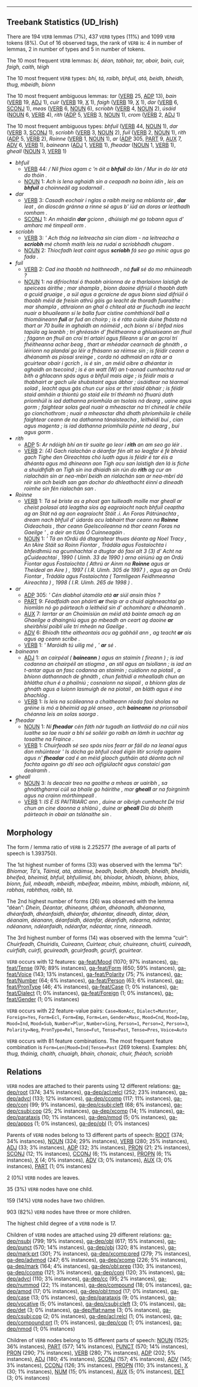 

--------------------------------------------------------------------------------

## Treebank Statistics (UD_Irish)

There are 194 `VERB` lemmas (7%), 437 `VERB` types (11%) and 1099 `VERB` tokens (8%).
Out of 16 observed tags, the rank of `VERB` is: 4 in number of lemmas, 2 in number of types and 5 in number of tokens.

The 10 most frequent `VERB` lemmas: <em>bí, déan, tabhair, tar, abair, bain, cuir, faigh, caith, téigh</em>

The 10 most frequent `VERB` types:  <em>bhí, tá, raibh, bhfuil, atá, beidh, bheidh, thug, mbeidh, bíonn</em>

The 10 most frequent ambiguous lemmas: <em>tar</em> ([VERB]() 25, [ADP]() 13), <em>bain</em> ([VERB]() 19, [ADJ]() 1), <em>cuir</em> ([VERB]() 19, [X]() 1), <em>faigh</em> ([VERB]() 19, [X]() 1), <em>dar</em> ([VERB]() 6, [SCONJ]() 1), <em>meas</em> ([VERB]() 6, [NOUN]() 6), <em>scríobh</em> ([VERB]() 4, [NOUN]() 2), <em>úsáid</em> ([NOUN]() 6, [VERB]() 4), <em>rith</em> ([ADP]() 5, [VERB]() 3, [NOUN]() 1), <em>crom</em> ([VERB]() 2, [ADJ]() 1)

The 10 most frequent ambiguous types:  <em>bhfuil</em> ([VERB]() 44, [NOUN]() 1), <em>dar</em> ([VERB]() 3, [SCONJ]() 1), <em>scríobh</em> ([VERB]() 3, [NOUN]() 2), <em>fuil</em> ([VERB]() 2, [NOUN]() 1), <em>rith</em> ([ADP]() 5, [VERB]() 2), <em>Roinne</em> ([VERB]() 1, [NOUN]() 1), <em>ar</em> ([ADP]() 305, [PART]() 9, [AUX]() 7, [ADV]() 6, [VERB]() 1), <em>baineann</em> ([ADJ]() 1, [VERB]() 1), <em>fheadar</em> ([NOUN]() 1, [VERB]() 1), <em>gheall</em> ([NOUN]() 3, [VERB]() 1)


* <em>bhfuil</em>
  * [VERB]() 44: <em>/ Níl fhios agam c 'n áit a <b>bhfuil</b> do lán / Mur in do lár atá do thóin .</em>
  * [NOUN]() 1: <em>Ach is lena aghaidh sin a ceapadh na boinn ídín , leis an <b>bhfuil</b> a choinneáil ag sodarnaíl .</em>
* <em>dar</em>
  * [VERB]() 3: <em>Casadh eochair i nglas a raibh meirg na mblianta air , <b>dar</b> leat , ón díoscán gránna a rinne sé agus b' iúd an doras ar leathadh romham .</em>
  * [SCONJ]() 1: <em>An mhaidin <b>dar</b> gcionn , dhúisigh mé go tobann agus d' amharc mé timpeall orm .</em>
* <em>scríobh</em>
  * [VERB]() 3: <em>' Ach thóg na leitreacha sin cian díom - na leitreacha a <b>scríobh</b> mé chomh maith leis na rudaí a scríobhadh chugam .</em>
  * [NOUN]() 2: <em>Thiocfadh leat caint agus <b>scríobh</b> fá seo go minic agus go fada .</em>
* <em>fuil</em>
  * [VERB]() 2: <em>Cad ina thaobh ná haithneodh , ná <b>fuil</b> sé do mo mhúineadh ?</em>
  * [NOUN]() 1: <em>na difríochtaí ó thaobh airíonna de a tharlaíonn laistigh de speiceas áirithe ; mar shampla , bíonn daoine difriúil ó thaobh dath a gcuid gruaige , a súl agus a gcraicne de agus bíonn siad difriúil ó thaobh méid de freisin athrú gáis go leacht de thoradh fuaraithe : mar shampla , athraíonn an ghal ó chiteal atá ar fiuchadh ina leacht nuair a bhuaileann sí le balla fuar cistine comhthionól ball a thiomáineann <b>fuil</b> ar fud an choirp ; is é ráta cuisle duine fhásta ná thart ar 70 buille in aghaidh an nóiméid , ach bíonn sí i bhfad níos tapúla ag leanbh ; trí ghréasán d' fhéitheanna a ghluaiseann an fhuil ; fágann an fhuil an croí trí artairí agus filleann sí ar an gcroí trí fhéitheanna achar beag , thart ar mhéadar cearnach de ghnáth , a léiríonn na plandaí go léir a fhásann sa réimse sin ; is féidir ceann a dhéanamh as píosaí sreinge , corda nó adhmaid an ráta ar a gcuirtear obair i gcrích , is é sin , an méid oibre a dhéantar in aghaidh an tsecoind ; is é an watt (W) an t-aonad cumhachta rud ar bith a ghlacann spás agus a bhfuil mais aige ; is féidir mais a thabhairt ar gach uile shubstaint agus ábhar ; úsáidtear na téarmaí solad , leacht agus gás chun cur síos ar thrí staid ábhair ; is féidir staid amháin a thiontú go staid eile trí théamh nó fhuarú dath príomhúil is iad dathanna príomhúla an tsolais ná dearg , uaine agus gorm ; faightear solas geal nuair a mheasctar na trí chineál le chéile go cionchothrom ; nuair a mheasctar dhá dhath phríomhúla le chéile faightear ceann de na dathanna tánaisteacha , leithéidí buí , cian agus magenta ; is iad dathanna príomhúla péinte ná dearg , buí agus gorm .</em>
* <em>rith</em>
  * [ADP]() 5: <em>Ar ndóigh bhí an tír suaite go leor i <b>rith</b> an am seo go léir .</em>
  * [VERB]() 2: <em>(4) Gach rialachán a déanfar fén alt so leagfar é fé bhráid gach Tighe den Oireachtas chó luath agus is féidir é tar éis a dhéanta agus má dhineann aon Tigh acu san laistigh den lá is fiche a shuidhfidh an Tigh sin ina dhiaidh sin rún do <b>rith</b> ag cur an rialacháin sin ar nea-mbrí beidh an rialachán san ar nea-mbrí dá réir sin ach beidh san gan dochar do dhleathacht éinní a dineadh roimhe sin fén rialachán san .</em>
* <em>Roinne</em>
  * [VERB]() 1: <em>Tá sé briste as a phost gan tuilleadh moille mar gheall ar cheist polasaí atá leagtha síos ag eagraíocht nach bhfuil ceaptha ag an Stát ná ag aon eagraíocht Stáit .i. An Foras Pátrúnachta , dream nach bhfuil d' údarás acu labhairt thar ceann na <b>Roinne</b> Oideachais , thar ceann Gaelscoileanna ná thar ceann Foras na Gaeilge ' , a deir an tUas Ó Cuinneagáin .</em>
  * [NOUN]() 1: <em>' Tá an tOrdú dá dtagraítear thuas déanta ag Noel Tracy , An tAire Stáit sa Roinn Fiontar , Trádála agus Fostaíochta i bhfeidhmiú na gcumhachtaí a dtugtar dó faoi alt 3 (3) d' Acht na gCuideachtaí , 1990 ( Uimh. 33 de 1990 ) arna oiriúnú ag an Ordú Fiontar agus Fostaíochta ( Athrú ar Ainm na <b>Roinne</b> agus ar Theideal an Aire ) , 1997 ( I.R. Uimh. 305 de 1997 ) , agus ag an Ordú Fiontar , Trádála agus Fostaíochta ( Tarmligean Feidhmeanna Aireachta ) , 1998 ( I.R. Uimh. 265 de 1998 ) .</em>
* <em>ar</em>
  * [ADP]() 305: <em>' Cén diabhal útamála atá <b>ar</b> siúl ansin thíos ?</em>
  * [PART]() 9: <em>Féadfaidh aon pháirtí <b>ar</b> theip ar a chuid aighneachtaí go hiomlán nó go páirteach a leithéid sin d' achomharc a dhéanamh .</em>
  * [AUX]() 7: <em>Iarrtar ar an Choimisiún an méid atá bainte amach ag an Ghaeilge a dhaingniú agus go mbeadh an ceart ag daoine <b>ar</b> sheirbhísí poiblí uile trí mheán na Gaeilge .</em>
  * [ADV]() 6: <em>Bhíodh tithe aitheantais acu ag gabháil ann , ag teacht <b>ar</b> ais agus ag ceann scríbe .</em>
  * [VERB]() 1: <em>' Maróidh tú uilig mé , ' <b>ar</b> sé .</em>
* <em>baineann</em>
  * [ADJ]() 1: <em>an cairpéal ( <b>baineann</b> ) agus an staimín ( fireann ) ; is iad codanna an chairpéil an stiogma , an stíl agus an tsíollann ; is iad an t-antar agus an fasc codanna an staimín ; cuidíonn na piotail , a bhíonn dathannach de ghnáth , chun feithidí a mhealladh chun an bhlátha chun é a phailniú ; cosnaíonn na siopail , a bhíonn glas de ghnáth agus a luíonn lasmuigh de na piotail , an bláth agus é ina bhachlóg .</em>
  * [VERB]() 1: <em>Is leis na scáileanna a chaitheann réada faoi sholas na gréine is mó a bheimid ag plé anseo , ach <b>baineann</b> na prionsabail chéanna leis an solas saorga .</em>
* <em>fheadar</em>
  * [NOUN]() 1: <em>Ní <b>fheadar</b> cén fáth nár tugadh an liathróid do na cúil níos luaithe sa lae nuair a bhí sé soiléir go raibh an lámh in uachtar ag tosaithe na Fraince .</em>
  * [VERB]() 1: <em>Chuirfeadh sé seo spás níos fearr ar fáil do na leanaí agus don mhúinteoir ' Is dócha go bhfuil céad éigin litir scríofa againn agus n' <b>fheadar</b> cad é an méid glaoch gutháin atá déanta ach níl fachta againn go dtí seo ach oifigiúlacht agus constaicí gan dealramh .</em>
* <em>gheall</em>
  * [NOUN]() 3: <em>Is deacair treo na gaoithe a mheas ar uairibh , sa ghnáthgharraí cúil sa bhaile go háirithe , mar <b>gheall</b> ar na foirgnimh agus na crainn mórthimpeall .</em>
  * [VERB]() 1: <em>IS É IS PAITRIARC ann , duine ar oibrigh cumhacht Dé tríd chun an cine daonna a shlánú , duine ar <b>gheall</b> Dia dó bheith páirteach in obair an tslánaithe sin .</em>

## Morphology

The form / lemma ratio of `VERB` is 2.252577 (the average of all parts of speech is 1.393750).

The 1st highest number of forms (33) was observed with the lemma “bí”: <em>Bhíomar, Tá's, Táimid, atá, atáimse, beadh, beidh, bheadh, bheidh, bheidís, bheifeá, bheimid, bhfuil, bhfuilimid, bhí, bhíodar, bhíodh, bhíonn, bhíos, bíonn, fuil, mbeadh, mbeidh, mbeifear, mbeinn, mbínn, mbíodh, mbíonn, níl, rabhas, rabhthas, raibh, tá</em>.

The 2nd highest number of forms (26) was observed with the lemma “déan”: <em>Dhein, Déantar, dhineann, dhéan, dhéanadh, dhéananna, dhéanfadh, dhéanfaidh, dhéanfar, dhéantar, dineadh, dintar, déan, déanaim, déanann, déanfaidh, déanfar, déanfidh, ndearna, ndintar, ndéanann, ndéanfaidh, ndéanfar, ndéantar, rinne, rinneadh</em>.

The 3rd highest number of forms (14) was observed with the lemma “cuir”: <em>Chuirfeadh, Chuiridís, Cuireann, Cuirtear, chuir, chuireann, chuirtí, cuireadh, cuirfidh, cuirfí, gcuireadh, gcuirfeadh, gcuirfí, gcuirtear</em>.

`VERB` occurs with 12 features: [ga-feat/Mood]() (1070; 97% instances), [ga-feat/Tense]() (976; 89% instances), [ga-feat/Form]() (650; 59% instances), [ga-feat/Voice]() (143; 13% instances), [ga-feat/Polarity]() (75; 7% instances), [ga-feat/Number]() (64; 6% instances), [ga-feat/Person]() (63; 6% instances), [ga-feat/PronType]() (46; 4% instances), [ga-feat/Case]() (1; 0% instances), [ga-feat/Dialect]() (1; 0% instances), [ga-feat/Foreign]() (1; 0% instances), [ga-feat/Gender]() (1; 0% instances)

`VERB` occurs with 22 feature-value pairs: `Case=NomAcc`, `Dialect=Munster`, `Foreign=Yes`, `Form=Ecl`, `Form=Emp`, `Form=Len`, `Gender=Masc`, `Mood=Cnd`, `Mood=Imp`, `Mood=Ind`, `Mood=Sub`, `Number=Plur`, `Number=Sing`, `Person=1`, `Person=2`, `Person=3`, `Polarity=Neg`, `PronType=Rel`, `Tense=Fut`, `Tense=Past`, `Tense=Pres`, `Voice=Auto`

`VERB` occurs with 81 feature combinations.
The most frequent feature combination is `Form=Len|Mood=Ind|Tense=Past` (269 tokens).
Examples: <em>bhí, thug, tháinig, chaith, chuaigh, bhain, chonaic, chuir, fhéach, scríobh</em>


## Relations

`VERB` nodes are attached to their parents using 12 different relations: [ga-dep/root]() (374; 34% instances), [ga-dep/acl:relcl]() (252; 23% instances), [ga-dep/advcl]() (133; 12% instances), [ga-dep/ccomp]() (117; 11% instances), [ga-dep/conj]() (99; 9% instances), [ga-dep/csubj:cleft]() (68; 6% instances), [ga-dep/csubj:cop]() (25; 2% instances), [ga-dep/xcomp]() (14; 1% instances), [ga-dep/parataxis]() (10; 1% instances), [ga-dep/nmod]() (5; 0% instances), [ga-dep/appos]() (1; 0% instances), [ga-dep/obl]() (1; 0% instances)

Parents of `VERB` nodes belong to 13 different parts of speech: [ROOT]() (374; 34% instances), [NOUN]() (324; 29% instances), [VERB]() (280; 25% instances), [ADJ]() (33; 3% instances), [ADP]() (32; 3% instances), [PRON]() (21; 2% instances), [SCONJ]() (12; 1% instances), [CCONJ]() (6; 1% instances), [PROPN]() (6; 1% instances), [X]() (4; 0% instances), [ADV]() (3; 0% instances), [AUX]() (3; 0% instances), [PART]() (1; 0% instances)

2 (0%) `VERB` nodes are leaves.

35 (3%) `VERB` nodes have one child.

159 (14%) `VERB` nodes have two children.

903 (82%) `VERB` nodes have three or more children.

The highest child degree of a `VERB` node is 17.

Children of `VERB` nodes are attached using 29 different relations: [ga-dep/nsubj]() (799; 19% instances), [ga-dep/obl]() (617; 15% instances), [ga-dep/punct]() (570; 14% instances), [ga-dep/obj]() (320; 8% instances), [ga-dep/mark:prt]() (301; 7% instances), [ga-dep/xcomp:pred]() (279; 7% instances), [ga-dep/advmod]() (247; 6% instances), [ga-dep/xcomp]() (226; 5% instances), [ga-dep/mark]() (164; 4% instances), [ga-dep/obl:prep]() (130; 3% instances), [ga-dep/ccomp]() (121; 3% instances), [ga-dep/conj]() (120; 3% instances), [ga-dep/advcl]() (110; 3% instances), [ga-dep/cc]() (95; 2% instances), [ga-dep/nummod]() (22; 1% instances), [ga-dep/compound]() (18; 0% instances), [ga-dep/amod]() (17; 0% instances), [ga-dep/obl:tmod]() (17; 0% instances), [ga-dep/case]() (13; 0% instances), [ga-dep/parataxis]() (9; 0% instances), [ga-dep/vocative]() (5; 0% instances), [ga-dep/csubj:cleft]() (3; 0% instances), [ga-dep/det]() (3; 0% instances), [ga-dep/flat:name]() (3; 0% instances), [ga-dep/csubj:cop]() (2; 0% instances), [ga-dep/acl:relcl]() (1; 0% instances), [ga-dep/compound:prt]() (1; 0% instances), [ga-dep/cop]() (1; 0% instances), [ga-dep/nmod]() (1; 0% instances)

Children of `VERB` nodes belong to 15 different parts of speech: [NOUN]() (1525; 36% instances), [PART]() (577; 14% instances), [PUNCT]() (570; 14% instances), [PRON]() (290; 7% instances), [VERB]() (280; 7% instances), [ADP]() (202; 5% instances), [ADJ]() (180; 4% instances), [SCONJ]() (157; 4% instances), [ADV]() (145; 3% instances), [CCONJ]() (126; 3% instances), [PROPN]() (110; 3% instances), [X]() (30; 1% instances), [NUM]() (15; 0% instances), [AUX]() (5; 0% instances), [DET]() (3; 0% instances)

